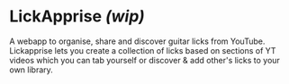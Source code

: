 # LickApprise _(wip)_
A webapp to organise, share and discover guitar licks from YouTube. Lickapprise lets you create a collection of licks based on sections of YT videos which you can tab yourself or discover &amp; add other's licks to your own library. 

